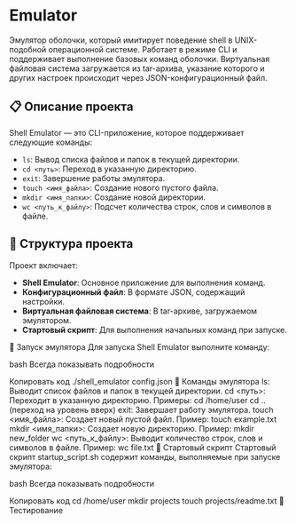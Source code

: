 
# Emulator

Эмулятор оболочки, который имитирует поведение shell в UNIX-подобной операционной системе. Работает в режиме CLI и поддерживает выполнение базовых команд оболочки. Виртуальная файловая система загружается из tar-архива, указание которого и других настроек происходит через JSON-конфигурационный файл.

## 📋 Описание проекта

Shell Emulator — это CLI-приложение, которое поддерживает следующие команды:

- `ls`: Вывод списка файлов и папок в текущей директории.
- `cd <путь>`: Переход в указанную директорию.
- `exit`: Завершение работы эмулятора.
- `touch <имя_файла>`: Создание нового пустого файла.
- `mkdir <имя_папки>`: Создание новой директории.
- `wc <путь_к_файлу>`: Подсчет количества строк, слов и символов в файле.

## 📂 Структура проекта

Проект включает:

- **Shell Emulator**: Основное приложение для выполнения команд.
- **Конфигурационный файл**: В формате JSON, содержащий настройки.
- **Виртуальная файловая система**: В tar-архиве, загружаемом эмулятором.
- **Стартовый скрипт**: Для выполнения начальных команд при запуске.

🚀 Запуск эмулятора
Для запуска Shell Emulator выполните команду:

bash
Всегда показывать подробности

Копировать код
./shell_emulator config.json
📜 Команды эмулятора
ls: Выводит список файлов и папок в текущей директории.
cd <путь>: Переходит в указанную директорию.
Примеры:
cd /home/user
cd .. (переход на уровень вверх)
exit: Завершает работу эмулятора.
touch <имя_файла>: Создает новый пустой файл.
Пример: touch example.txt
mkdir <имя_папки>: Создает новую директорию.
Пример: mkdir new_folder
wc <путь_к_файлу>: Выводит количество строк, слов и символов в файле.
Пример: wc file.txt
📝 Стартовый скрипт
Стартовый скрипт startup_script.sh содержит команды, выполняемые при запуске эмулятора:

bash
Всегда показывать подробности

Копировать код
cd /home/user
mkdir projects
touch projects/readme.txt
🧪 Тестирование
